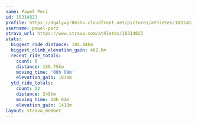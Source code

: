 ```yaml
---
name: Paweł Perz
id: 18314823
profile: https://dgalywyr863hv.cloudfront.net/pictures/athletes/18314823/5244308/1/large.jpg
username: pawel-perz
strava_url: https://www.strava.com/athletes/18314823
stats:
  biggest_ride_distance: 104.44km
  biggest_climb_elevation_gain: 462.6m
  recent_ride_totals:
    count: 6
    distance: 150.75km
    moving_time: '08h 09m'
    elevation_gain: 1039m
  ytd_ride_totals:
    count: 12
    distance: 249km
    moving_time: 14h 04m
    elevation_gain: 1418m
layout: strava_member
--- 
```

